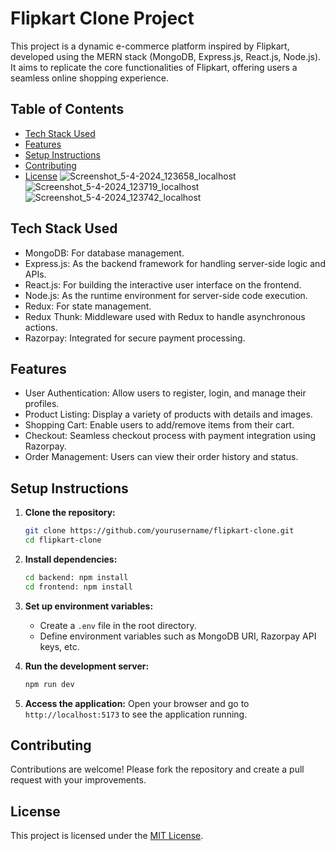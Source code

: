 
# Flipkart Clone Project

This project is a dynamic e-commerce platform inspired by Flipkart, developed using the MERN stack (MongoDB, Express.js, React.js, Node.js). It aims to replicate the core functionalities of Flipkart, offering users a seamless online shopping experience.

## Table of Contents
- [Tech Stack Used](#tech-stack-used)
- [Features](#features)
- [Setup Instructions](#setup-instructions)
- [Contributing](#contributing)
- [License](#license)
![Screenshot_5-4-2024_123658_localhost](https://github.com/Nandu-ramineni/flipkart-clone/assets/123319320/44461481-8333-4b6a-b1c9-babbef1322ce)
![Screenshot_5-4-2024_123719_localhost](https://github.com/Nandu-ramineni/flipkart-clone/assets/123319320/06a2f61d-9d15-4141-a27f-09de3fa64c9c)
![Screenshot_5-4-2024_123742_localhost](https://github.com/Nandu-ramineni/flipkart-clone/assets/123319320/bf6fd2e4-eff6-4038-ab7b-a4dfb24a4fa2)


## Tech Stack Used
- MongoDB: For database management.
- Express.js: As the backend framework for handling server-side logic and APIs.
- React.js: For building the interactive user interface on the frontend.
- Node.js: As the runtime environment for server-side code execution.
- Redux: For state management.
- Redux Thunk: Middleware used with Redux to handle asynchronous actions.
- Razorpay: Integrated for secure payment processing.

## Features
- User Authentication: Allow users to register, login, and manage their profiles.
- Product Listing: Display a variety of products with details and images.
- Shopping Cart: Enable users to add/remove items from their cart.
- Checkout: Seamless checkout process with payment integration using Razorpay.
- Order Management: Users can view their order history and status.

## Setup Instructions
1. **Clone the repository:**
   ```bash
   git clone https://github.com/yourusername/flipkart-clone.git
   cd flipkart-clone
   ```

2. **Install dependencies:**
   ```bash
   cd backend: npm install
   cd frontend: npm install
   ```

3. **Set up environment variables:**
   - Create a `.env` file in the root directory.
   - Define environment variables such as MongoDB URI, Razorpay API keys, etc.

4. **Run the development server:**
   ```bash
   npm run dev
   ```

5. **Access the application:**
   Open your browser and go to `http://localhost:5173` to see the application running.

## Contributing
Contributions are welcome! Please fork the repository and create a pull request with your improvements.

## License
This project is licensed under the [MIT License](LICENSE).
```
